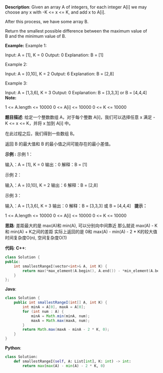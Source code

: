 __Description__:
Given an array A of integers, for each integer A[i] we may choose any x with -K <= x <= K, and add x to A[i].

After this process, we have some array B.

Return the smallest possible difference between the maximum value of B and the minimum value of B.

__Example:__
Example 1:

Input: A = [1], K = 0
Output: 0
Explanation: B = [1]

Example 2:

Input: A = [0,10], K = 2
Output: 6
Explanation: B = [2,8]

Example 3:

Input: A = [1,3,6], K = 3
Output: 0
Explanation: B = [3,3,3] or B = [4,4,4]
 
__Note:__

1 <= A.length <= 10000
0 <= A[i] <= 10000
0 <= K <= 10000

__题目描述__:
给定一个整数数组 A，对于每个整数 A[i]，我们可以选择任意 x 满足 -K <= x <= K，并将 x 加到 A[i] 中。

在此过程之后，我们得到一些数组 B。

返回 B 的最大值和 B 的最小值之间可能存在的最小差值。

__示例 :__
示例 1：

输入：A = [1], K = 0
输出：0
解释：B = [1]

示例 2：

输入：A = [0,10], K = 2
输出：6
解释：B = [2,8]

示例 3：

输入：A = [1,3,6], K = 3
输出：0
解释：B = [3,3,3] 或 B = [4,4,4]
 
__提示：__

1 <= A.length <= 10000
0 <= A[i] <= 10000
0 <= K <= 10000

__思路__:
差距最大的是 max(A)和 min(A), 可以分别向中间靠近
那么就说 max(A) - K和 min(A) + K之间的差距
实际上返回的是 0和 max(A) - min(A) - 2 * K的较大值
时间复杂度O(n), 空间复杂度O(1)

__代码__:
__C++__:
```C++
class Solution {
public:
    int smallestRangeI(vector<int>& A, int K) {
        return max(*max_element(A.begin(), A.end()) - *min_element(A.begin(), A.end()) - 2 * K, 0);
    }
};
```

__Java__:
```Java
class Solution {
    public int smallestRangeI(int[] A, int K) {
        int minA = A[0], maxA = A[0];
        for (int num : A) {
            minA = Math.min(minA, num);
            maxA = Math.max(maxA, num);
        }
        return Math.max(maxA - minA - 2 * K, 0);
    }
}
```

__Python__:
```Python
class Solution:
    def smallestRangeI(self, A: List[int], K: int) -> int:
        return max(max(A) - min(A) - 2 * K, 0)
```